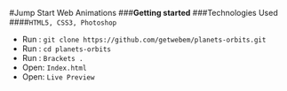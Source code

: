 #Jump Start Web Animations
###**Getting started**
###Technologies Used
####`HTML5, CSS3, Photoshop`
 - Run :  `git clone https://github.com/getwebem/planets-orbits.git`
 - Run :  `cd planets-orbits`
 - Run :  `Brackets .`
 - Open:  `Index.html`
 - Open:  `Live Preview`  